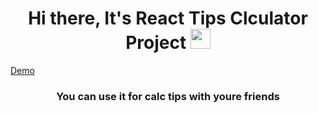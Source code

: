 <h1 align="center">Hi there, It's React Tips Clculator Project
<img src="https://github.com/blackcater/blackcater/raw/main/images/Hi.gif" height="32"/></h1>
<a href="https://pasha-0894.github.io/react-tips-calculator/">Demo</a>
<h3 align="center" color='blue'>You can use it for calc tips with youre friends</h1>
